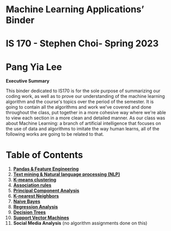# Machine Learning Applications’ Binder
# IS 170 - Stephen Choi- Spring 2023
# Pang Yia Lee
**Executive Summary**

This binder dedicated to IS170 is for the sole purpose of summarizing our coding work, as well as to prove our understanding of the machine learning algorithm and the course's topics over the period of the semester. It is going to contain all the algorithms and work we've covered and done throughout the class, put together in a more cohesive way where we're able to view each section in a more clean and detailed manner. As our class was about Machine Learning: a branch of artificial intelligence that focuses on the use of data and algorithms to imitate the way human learns, all of the following works are going to be related to that.
# Table of Contents
1. [**Pandas & Feature Engineering**](https://github.com/plee0617/IS-170-Binder/tree/Pandas-%26-Feature-Engineering)
2. [**Text mining & Natural language processing (NLP)**](https://github.com/plee0617/IS-170-Binder/tree/Text-mining-%26-Natural-language-processing-(NLP))
3. [**K-means clustering**](https://github.com/plee0617/IS-170-Binder/tree/K-means-Clustering)
4. [**Association rules**](https://github.com/plee0617/IS-170-Binder/tree/Association-Rules)
5. [**Principal Component Analysis**](https://github.com/plee0617/IS-170-Binder/tree/Principal-Component-Analysis)
6. [**K-nearest Neighbors**](https://github.com/plee0617/IS-170-Binder/tree/K-nearest-Neighbors)
7. [**Naive Bayes**](https://github.com/plee0617/IS-170-Binder/tree/Naive-Bayes)
8. [**Regression Analysis**](https://github.com/plee0617/IS-170-Binder/tree/Regression-Models)
9. [**Decision Trees**](https://github.com/plee0617/IS-170-Binder/tree/Decision-Trees)
10. [**Support Vector Machines**](https://github.com/plee0617/IS-170-Binder/tree/Support-Vector-Machines)
11. **Social Media Analysis** (no algorithm assignments done on this)

